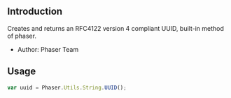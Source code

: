 ## Introduction

Creates and returns an RFC4122 version 4 compliant UUID, built-in method of phaser.

- Author: Phaser Team

## Usage

```javascript
var uuid = Phaser.Utils.String.UUID();
```